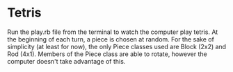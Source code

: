 # Tetris

Run the play.rb file from the terminal to watch the computer play tetris. 
At the beginning of each turn, a piece is chosen at random. For the sake of simplicity (at least for now), 
the only Piece classes used are Block (2x2) and Rod (4x1). Members of the Piece class are able to rotate, 
however the computer doesn't take advantage of this.
